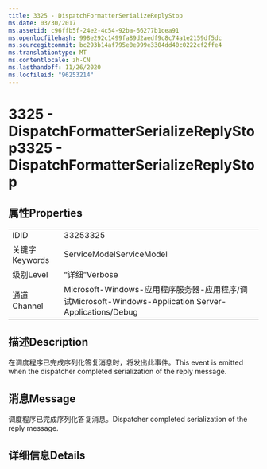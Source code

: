 ```yaml
---
title: 3325 - DispatchFormatterSerializeReplyStop
ms.date: 03/30/2017
ms.assetid: c96ffb5f-24e2-4c54-92ba-66277b1cea91
ms.openlocfilehash: 998e292c1499fa89d2aedf9c8c74a1e2159df5dc
ms.sourcegitcommit: bc293b14af795e0e999e3304dd40c0222cf2ffe4
ms.translationtype: MT
ms.contentlocale: zh-CN
ms.lasthandoff: 11/26/2020
ms.locfileid: "96253214"
---
```

# <a name="3325---dispatchformatterserializereplystop"></a><span data-ttu-id="a05f7-102">3325 - DispatchFormatterSerializeReplyStop</span><span class="sxs-lookup"><span data-stu-id="a05f7-102">3325 - DispatchFormatterSerializeReplyStop</span></span>

## <a name="properties"></a><span data-ttu-id="a05f7-103">属性</span><span class="sxs-lookup"><span data-stu-id="a05f7-103">Properties</span></span>  
  
|||  
|-|-|  
|<span data-ttu-id="a05f7-104">ID</span><span class="sxs-lookup"><span data-stu-id="a05f7-104">ID</span></span>|<span data-ttu-id="a05f7-105">3325</span><span class="sxs-lookup"><span data-stu-id="a05f7-105">3325</span></span>|  
|<span data-ttu-id="a05f7-106">关键字</span><span class="sxs-lookup"><span data-stu-id="a05f7-106">Keywords</span></span>|<span data-ttu-id="a05f7-107">ServiceModel</span><span class="sxs-lookup"><span data-stu-id="a05f7-107">ServiceModel</span></span>|  
|<span data-ttu-id="a05f7-108">级别</span><span class="sxs-lookup"><span data-stu-id="a05f7-108">Level</span></span>|<span data-ttu-id="a05f7-109">“详细”</span><span class="sxs-lookup"><span data-stu-id="a05f7-109">Verbose</span></span>|  
|<span data-ttu-id="a05f7-110">通道</span><span class="sxs-lookup"><span data-stu-id="a05f7-110">Channel</span></span>|<span data-ttu-id="a05f7-111">Microsoft-Windows-应用程序服务器-应用程序/调试</span><span class="sxs-lookup"><span data-stu-id="a05f7-111">Microsoft-Windows-Application Server-Applications/Debug</span></span>|  
  
## <a name="description"></a><span data-ttu-id="a05f7-112">描述</span><span class="sxs-lookup"><span data-stu-id="a05f7-112">Description</span></span>  

 <span data-ttu-id="a05f7-113">在调度程序已完成序列化答复消息时，将发出此事件。</span><span class="sxs-lookup"><span data-stu-id="a05f7-113">This event is emitted when the dispatcher completed serialization of the reply message.</span></span>  
  
## <a name="message"></a><span data-ttu-id="a05f7-114">消息</span><span class="sxs-lookup"><span data-stu-id="a05f7-114">Message</span></span>  

 <span data-ttu-id="a05f7-115">调度程序已完成序列化答复消息。</span><span class="sxs-lookup"><span data-stu-id="a05f7-115">Dispatcher completed serialization of the reply message.</span></span>  
  
## <a name="details"></a><span data-ttu-id="a05f7-116">详细信息</span><span class="sxs-lookup"><span data-stu-id="a05f7-116">Details</span></span>
